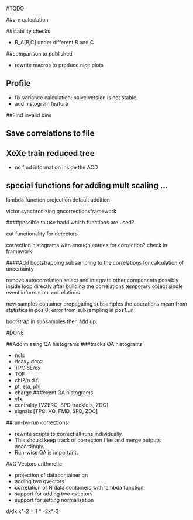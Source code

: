 
#TODO


##v_n calculation


##stability checks
* R_A[B,C] under different B and C

##comparison to published
* rewrite macros to produce nice plots

## Profile
* fix variance calculation; naive version is not stable.
* add histogram feature

##Find invalid bins

## Save correlations to file

## XeXe train reduced tree
* no fmd information inside the AOD


## special functions for adding mult scaling ...


lambda function projection default addition

victor synchronizing qncorrectionsframework

####possible to use hadd which functions are used?

cut functionality for detectors

correction histograms with enough entries for correction?
check in framework

####Add bootstrapping subsampling to the correlations for calculation of uncertainty

remove autocorrelation select and integrate other components
possibly inside loop directly after building the correlations
temporary object single event information.
correlations

new samples container propagating subsamples the operations
mean from statistics in pos 0; error from subsampling in pos1...n

bootstrap in subsamples then add up.

#DONE

##Add missing QA histograms
###tracks QA histograms
* ncls
* dcaxy dcaz
* TPC dE/dx
* TOF
* chi2/n.d.f.
* pt, eta, phi
* charge
###event QA histograms
* vtx
* centrality [VZERO, SPD tracklets, ZDC]
* signals [TPC, VO, FMD, SPD, ZDC]

##run-by-run corrections
* rewrite scripts to correct all runs individually.
* This should keep track of correction files and merge outputs accordingly.
* Run-wise QA is important.

##Q Vectors arithmetic
* projection of datacontainer qn
* adding two qvectors
* correlation of N data containers with lambda function.
* support for adding two qvectors  
* support for setting normalization  

d/dx x^-2 = 1 * -2x^-3
